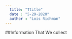 ```yaml
---
  title: "Ttitle"
  date : "5-29-2020"
  author : "Lois Richman"
---
```



##Information That We collect
